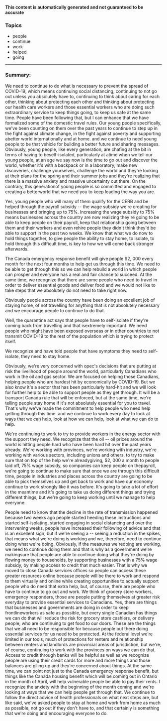 **This content is automatically generated and not guaranteed to be accurate**

### Topics

- people
- continue
- work
- helped
- going

---

### Summary:

 We need to continue to do what is necessary to prevent the spread of COVID-19, which means continuing social distancing, continuing to not go out unless you absolutely have to, continuing to think about caring for each other, thinking about protecting each other and thinking about protecting our health care workers and those essential workers who are doing such extraordinary service to keep things going, to keep us safe at the same time.
People have been following that, but I can enhance that we have formalized some of the domestic travel rules.
Our young people specifically, we've been counting on them over the past years to continue to step up in the fight against climate change, in the fight against poverty and supporting abetter world internationally and at home.
and we continue to need young people to be that vehicle for building a better future and sharing messages.
Obviously, young people, like every generation, are chafing at the bit in terms of having to beself-isolated, particularly at atime when we tell our young people, at an age we say now is the time to go out and discover the world, whether it's with a backpack or in a laboratory, make new discoveries, challenge yourselves, challenge the world and they're looking at their plans for the spring and their summer jobs and they're realizing that there is a massive anxiety and massive uncertainty out there.
On the contrary, this generationof young people is so committed and engaged to creating a betterworld that we need you to keep leading the way you are.




Yes, young people who will many of them qualify for the CERB and be helped through the payroll subsidy -- the wage subsidy we're creating for businesses and bringing up to 75%.
Increasing the wage subsidy to 75% means businesses across the country are now realizing they're going to be able to keep people on their payroll, keep that relationship going between them and their workers and even rehire people they didn't think they'd be able to support in the past two weeks.
We know that what we do now to hold things together, to give people the ability to stay home, to isolate, to hold through this difficult time, is key to how we will come back stronger afterwards. 



The Canada emergency response benefit will give people $2, 000 every month for the next four months to help get us through this time.
We need to be able to get through this so we can help rebuild a world in which people can prosper and everyone has a real and fair chance to succeed. At the same time, we recognize that there are some people who need to travel in order to deliver essential goods and deliver food and we would not like to take steps that we absolutely do not need to take right now.



Obviously people across the country have been doing an excellent job of staying home, of not travelling for anything that is not absolutely necessary and we encourage people to continue to do that.



Well, the quarantine act says that people have to self-isolate if they're coming back from travelling and that isextremely important.
We need people who might have been exposed overseas or in other countries to not transmit COVID-19 to the rest of the population which is trying to protect itself.







We recognize and have told people that have symptoms they need to self-isolate, they need to stay home.







Obviously, we're very concerned with opec's decisions that are putting at risk the livelihood of people around the world, particularly Canadians who work in the oil and gas sector.
We are focused on helping those Canadians, helping people who are hardest hit by economically by COVID-19.
But we also know it's a sector that has been particularly hard-hit and we will look for further help to be able to support people as they get through.
It will be a transport Canada rule that will be enforced, but at the same time, we're telling people stay home if it's not absolutely essential for you to travel.
That's why we've made the commitment to help people who need help getting through this time.
and we continue to work every day to look at ways that we can help, look at how we can help, look at what we can do to help.



We're continuing to work to try to provide workers in the energy sector with the support they need.
We recognize that the oil -- oil prices around the world is hitting people hard who have been hard hit over the past years already.
We're working with provinces, we're working with industry, we're working with various sectors, including unions and others, to try to make sure that on top of the help we're alreadygiving, $2, 000 a month to people laid off, 75% wage subsidy, so companies can keep people on thepayroll, we're going to continue to make sure that once we are through this difficult time, people in industries and places across the country are going to be able to pick themselves up and get back to work and have our economy continue to work strongly like it was before.
It's going to take a lot of effort in the meantime and it's going to take us doing different things and trying different things, but we're going to keep working until we manage to help everyone.



People need to know that the decline in the rate of transmission happened because two weeks ago people started heeding these instructions and started self-isolating, started engaging in social distancing and over the intervening weeks, people have increased their following of advice and that is an excellent sign, but if we're seeing a -- seeing a reduction in the spikes, that means what we're doing is working and we, therefore, need to continue doing what we're doing.
Obviously, if the measures we'redoing are working, we need to continue doing them and that is why as a government we're makingsure that people are able to continue doing what they're doing by flowing money to households, by supporting businesses with a 75% wage subsidy, by making access to credit that much easier.
That is why we moved to close Canada services offices so people can access these greater resources online because people will be there to work and respond to them virtually and online while creating opportunities to actually support people who do need that extra help, but, of course, there are people who have to continue to go out and work.
We think of grocery store workers, emergency responders, those are people putting themselves at greater risk everyday to provide essential services to Canadians.
Yes, there are things that businesses and governments are doing in order to keep frontlineworkers as safe as possible, but every single Canadian has things we can do that will reduce the risk for grocery store cashiers, or delivery people, who are continuing to get food to our doors.
These are the things that we all need to be responsible for because people out there doing essential services for us need to be protected. At the federal level we're limited in our tools, much of protections for renters and relationship between renters and landlords are provincial areas of jurisdiction, but we're, of course, continuing to work with the provinces on ways we can do that.
Access to credit through banks will be helpful as well as we recognize people are using their credit cards for more and more things and those balances are piling up and they're concerned about things.
At the same time, we can point not just to the Canada emergency response benefit, but things like the Canada housing benefit which will be coming out in Ontario in the month of April, will help vulnerable people be able to pay their rents.
I recognize the anxiety with the beginning of the month coming and we're looking at ways that we can help people get through that.
We continue to follow the direct advice of health professionals on what next steps are, but like said, we've asked people to stay at home and work from home as much as possible, not go out if they don't have to, and that certainly is something that we're doing and encouraging everyone to do.